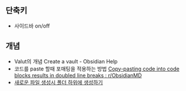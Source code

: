 ## 단축키
- 사이드바 on/off

## 개념
- Valut의 개념 Create a vault - Obsidian Help
- 코드를 paste 할때 포매팅을 적용하는 방법 [Copy-pasting code into code blocks results in doubled line breaks : r/ObsidianMD](https://www.reddit.com/r/ObsidianMD/comments/16rck76/copypasting_code_into_code_blocks_results_in/)
- [새로운 파일 생성시 폴더 하위에 생성하기](https://forum.obsidian.md/t/create-file-inside-a-folder-by-expliciting-in-the-name-folder-file/27753)
